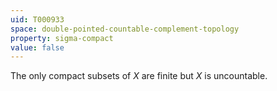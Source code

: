 ```yaml
---
uid: T000933
space: double-pointed-countable-complement-topology
property: sigma-compact
value: false
---
```

The only compact subsets of $X$ are finite but $X$ is uncountable.

